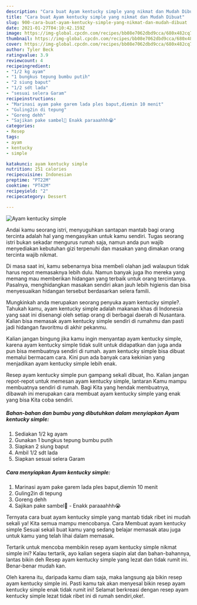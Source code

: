 ```yaml
---
description: "Cara buat Ayam kentucky simple yang nikmat dan Mudah Dibuat"
title: "Cara buat Ayam kentucky simple yang nikmat dan Mudah Dibuat"
slug: 900-cara-buat-ayam-kentucky-simple-yang-nikmat-dan-mudah-dibuat
date: 2021-01-27T04:10:42.159Z
image: https://img-global.cpcdn.com/recipes/bb08e7062dbd9cca/680x482cq70/ayam-kentucky-simple-foto-resep-utama.jpg
thumbnail: https://img-global.cpcdn.com/recipes/bb08e7062dbd9cca/680x482cq70/ayam-kentucky-simple-foto-resep-utama.jpg
cover: https://img-global.cpcdn.com/recipes/bb08e7062dbd9cca/680x482cq70/ayam-kentucky-simple-foto-resep-utama.jpg
author: Tyler Beck
ratingvalue: 3.9
reviewcount: 4
recipeingredient:
- "1/2 kg ayam"
- "1 bungkus tepung bumbu putih"
- "2 siung baput"
- "1/2 sdt lada"
- "sesuai selera Garam"
recipeinstructions:
- "Marinasi ayam pake garem lada ples baput,diemin 10 menit"
- "Guling2in di tepung"
- "Goreng dehh"
- "Sajikan pake sambel🤤 Enakk paraaahhh😭"
categories:
- Resep
tags:
- ayam
- kentucky
- simple

katakunci: ayam kentucky simple 
nutrition: 251 calories
recipecuisine: Indonesian
preptime: "PT22M"
cooktime: "PT42M"
recipeyield: "2"
recipecategory: Dessert

---
```



![Ayam kentucky simple](https://img-global.cpcdn.com/recipes/bb08e7062dbd9cca/680x482cq70/ayam-kentucky-simple-foto-resep-utama.jpg)

Andai kamu seorang istri, menyuguhkan santapan mantab bagi orang tercinta adalah hal yang mengasyikan untuk kamu sendiri. Tugas seorang istri bukan sekadar mengurus rumah saja, namun anda pun wajib menyediakan kebutuhan gizi terpenuhi dan masakan yang dimakan orang tercinta wajib nikmat.

Di masa  saat ini, kamu sebenarnya bisa membeli olahan jadi walaupun tidak harus repot memasaknya lebih dulu. Namun banyak juga lho mereka yang memang mau memberikan hidangan yang terbaik untuk orang tercintanya. Pasalnya, menghidangkan masakan sendiri akan jauh lebih higienis dan bisa menyesuaikan hidangan tersebut berdasarkan selera famili. 



Mungkinkah anda merupakan seorang penyuka ayam kentucky simple?. Tahukah kamu, ayam kentucky simple adalah makanan khas di Indonesia yang saat ini disenangi oleh setiap orang di berbagai daerah di Nusantara. Kalian bisa memasak ayam kentucky simple sendiri di rumahmu dan pasti jadi hidangan favoritmu di akhir pekanmu.

Kalian jangan bingung jika kamu ingin menyantap ayam kentucky simple, karena ayam kentucky simple tidak sulit untuk didapatkan dan juga anda pun bisa membuatnya sendiri di rumah. ayam kentucky simple bisa dibuat memalui bermacam cara. Kini pun ada banyak cara kekinian yang menjadikan ayam kentucky simple lebih enak.

Resep ayam kentucky simple pun gampang sekali dibuat, lho. Kalian jangan repot-repot untuk memesan ayam kentucky simple, lantaran Kamu mampu membuatnya sendiri di rumah. Bagi Kita yang hendak membuatnya, dibawah ini merupakan cara membuat ayam kentucky simple yang enak yang bisa Kita coba sendiri.

<!--inarticleads1-->

##### Bahan-bahan dan bumbu yang dibutuhkan dalam menyiapkan Ayam kentucky simple:

1. Sediakan 1/2 kg ayam
1. Gunakan 1 bungkus tepung bumbu putih
1. Siapkan 2 siung baput
1. Ambil 1/2 sdt lada
1. Siapkan sesuai selera Garam




<!--inarticleads2-->

##### Cara menyiapkan Ayam kentucky simple:

1. Marinasi ayam pake garem lada ples baput,diemin 10 menit
1. Guling2in di tepung
1. Goreng dehh
1. Sajikan pake sambel🤤 - Enakk paraaahhh😭




Ternyata cara buat ayam kentucky simple yang mantab tidak ribet ini mudah sekali ya! Kita semua mampu mencobanya. Cara Membuat ayam kentucky simple Sesuai sekali buat kamu yang sedang belajar memasak atau juga untuk kamu yang telah lihai dalam memasak.

Tertarik untuk mencoba membikin resep ayam kentucky simple nikmat simple ini? Kalau tertarik, ayo kalian segera siapin alat dan bahan-bahannya, lantas bikin deh Resep ayam kentucky simple yang lezat dan tidak rumit ini. Benar-benar mudah kan. 

Oleh karena itu, daripada kamu diam saja, maka langsung aja bikin resep ayam kentucky simple ini. Pasti kamu tak akan menyesal bikin resep ayam kentucky simple enak tidak rumit ini! Selamat berkreasi dengan resep ayam kentucky simple lezat tidak ribet ini di rumah sendiri,oke!.

